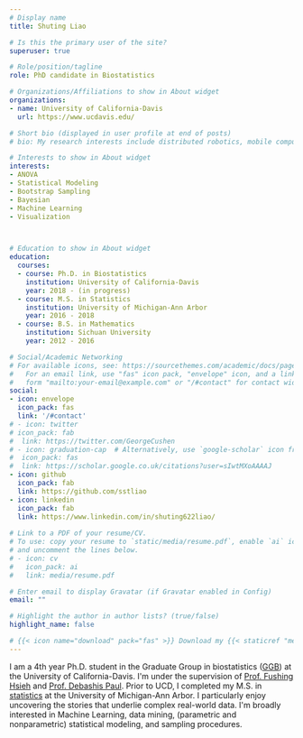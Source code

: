```yaml
---
# Display name
title: Shuting Liao

# Is this the primary user of the site?
superuser: true

# Role/position/tagline
role: PhD candidate in Biostatistics

# Organizations/Affiliations to show in About widget
organizations:
- name: University of California-Davis
  url: https://www.ucdavis.edu/

# Short bio (displayed in user profile at end of posts)
# bio: My research interests include distributed robotics, mobile computing and programmable matter.

# Interests to show in About widget
interests:
- ANOVA
- Statistical Modeling
- Bootstrap Sampling
- Bayesian
- Machine Learning
- Visualization



# Education to show in About widget
education:
  courses:
  - course: Ph.D. in Biostatistics
    institution: University of California-Davis
    year: 2018 - (in progress)
  - course: M.S. in Statistics
    institution: University of Michigan-Ann Arbor
    year: 2016 - 2018
  - course: B.S. in Mathematics
    institution: Sichuan University 
    year: 2012 - 2016

# Social/Academic Networking
# For available icons, see: https://sourcethemes.com/academic/docs/page-builder/#icons
#   For an email link, use "fas" icon pack, "envelope" icon, and a link in the
#   form "mailto:your-email@example.com" or "/#contact" for contact widget.
social:
- icon: envelope
  icon_pack: fas
  link: '/#contact'
# - icon: twitter
# icon_pack: fab
#  link: https://twitter.com/GeorgeCushen
# - icon: graduation-cap  # Alternatively, use `google-scholar` icon from `ai` icon pack
#  icon_pack: fas
#  link: https://scholar.google.co.uk/citations?user=sIwtMXoAAAAJ
- icon: github
  icon_pack: fab
  link: https://github.com/sstliao
- icon: linkedin
  icon_pack: fab
  link: https://www.linkedin.com/in/shuting622liao/
  
# Link to a PDF of your resume/CV.
# To use: copy your resume to `static/media/resume.pdf`, enable `ai` icons in `params.toml`, 
# and uncomment the lines below.
# - icon: cv
#   icon_pack: ai
#   link: media/resume.pdf

# Enter email to display Gravatar (if Gravatar enabled in Config)
email: ""

# Highlight the author in author lists? (true/false)
highlight_name: false

# {{< icon name="download" pack="fas" >}} Download my {{< staticref "media/demo_resume.pdf" "newtab" >}}resumé{{< /staticref >}}.
---
```


I am a 4th year Ph.D. student in the Graduate Group in biostatistics ([GGB](https://biostatistics.ucdavis.edu/)) at the University of California-Davis. I'm under the supervision of [Prof. Fushing Hsieh](https://statistics.ucdavis.edu/people/fushing-hsieh) and [Prof. Debashis Paul](https://statistics.ucdavis.edu/people/debashis-paul). Prior to UCD, I completed my M.S. in [statistics](https://lsa.umich.edu/stats) at the University of Michigan-Ann Arbor. I particularly enjoy uncovering the stories that underlie complex real-world data. I'm broadly interested in Machine Learning, data mining, (parametric and nonparametric) statistical modeling, and sampling procedures.


